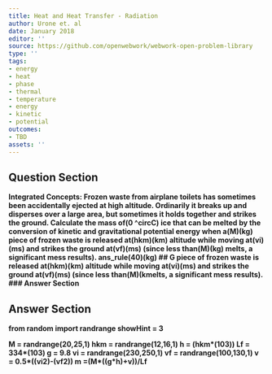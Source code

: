 ```yaml
---
title: Heat and Heat Transfer - Radiation
author: Urone et. al
date: January 2018
editor: ''
source: https://github.com/openwebwork/webwork-open-problem-library
type: ''
tags:
- energy
- heat
- phase
- thermal
- temperature
- energy
- kinetic
- potential
outcomes:
- TBD
assets: ''
---
```


## Question Section 

<b>
Integrated Concepts: Frozen waste from airplane toilets has sometimes been accidentally ejected at high altitude. Ordinarily it breaks up and disperses over a large area, but sometimes it holds together and strikes the ground. Calculate the mass of(0 ^circC) ice that can be melted by the conversion of kinetic and gravitational potential energy when a(M)(kg) piece of frozen waste is released at(hkm)(km) altitude while moving at(vi)(ms) and strikes the ground at(vf)(ms) (since less than(M)(kg) melts, a significant mess results).
ans_rule(40)(kg)
## G
piece of frozen waste is released at(hkm)(km) altitude while moving at(vi)(ms) and strikes the ground at(vf)(ms) (since less than(M)(kmelts, a significant mess results).
### Answer Section


## Answer Section

from random import randrange
showHint = 3

M = randrange(20,25,1)
hkm = randrange(12,16,1)
h = (hkm*(10**3))
Lf = 334*(10**3)
g = 9.8
vi = randrange(230,250,1)
vf = randrange(100,130,1)
v = 0.5*((vi**2)-(vf**2))
m =(M*((g*h)+v))/Lf